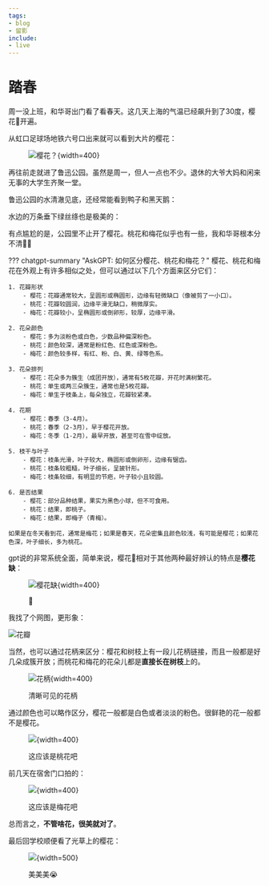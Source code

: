 ```yaml
---
tags:
- blog
- 留影
include:
- live
---
```


# 踏春

周一没上班，和华哥出门看了看春天。这几天上海的气温已经飙升到了30度，樱花🌸开遍。

从虹口足球场地铁六号口出来就可以看到大片的樱花：

<figure markdown>

![樱花？](http://yangz-blog.oss-cn-hongkong.aliyuncs.com/assets/2025-03-25-13-22-51.png){width=400}

</figure>

再往前走就进了鲁迅公园。虽然是周一，但人一点也不少。退休的大爷大妈和闲来无事的大学生齐聚一堂。

鲁迅公园的水清澈见底，还经常能看到鸭子和黑天鹅：

<div style="width: 70%; margin: auto;">
<live-photo-element src="http://yangz-blog.oss-cn-hongkong.aliyuncs.com/assets/IMG_6479.png" caption="🦆撅屁股">
</live-photo-element>
</div>

水边的万条垂下绿丝绦也是极美的：

<div style="width: 70%; margin: auto;">
<live-photo-element src="http://yangz-blog.oss-cn-hongkong.aliyuncs.com/assets/IMG_6473.png" caption="好嫩的绿色！">
</live-photo-element>
</div>

有点尴尬的是，公园里不止开了樱花。桃花和梅花似乎也有一些，我和华哥根本分不清😵‍💫

??? chatgpt-summary "AskGPT: 如何区分樱花、桃花和梅花？"
    樱花、桃花和梅花在外观上有许多相似之处，但可以通过以下几个方面来区分它们：

    1. 花瓣形状
        - 樱花：花瓣通常较大，呈圆形或椭圆形，边缘有轻微缺口（像被剪了一小口）。
        - 桃花：花瓣较圆润，边缘平滑无缺口，稍微厚实。
        - 梅花：花瓣较小，呈椭圆形或倒卵形，较厚，边缘平滑。

    2. 花朵颜色
        - 樱花：多为淡粉色或白色，少数品种偏深粉色。
        - 桃花：颜色较深，通常是粉红色、红色或深粉色。
        - 梅花：颜色较多样，有红、粉、白、黄、绿等色系。

    3. 花朵排列
        - 樱花：花朵多为簇生（成团开放），通常有5枚花瓣，开花时满树繁花。
        - 桃花：单生或两三朵簇生，通常也是5枚花瓣。
        - 梅花：单生于枝条上，每朵独立，花瓣较紧凑。

    4. 花期
        - 樱花：春季（3-4月）。
        - 桃花：春季（2-3月），早于樱花开放。
        - 梅花：冬季（1-2月），最早开放，甚至可在雪中绽放。

    5. 枝干与叶子
        - 樱花：枝条光滑，叶子较大，椭圆形或倒卵形，边缘有锯齿。
        - 桃花：枝条较粗糙，叶子细长，呈披针形。
        - 梅花：枝条较细，有明显的节疤，叶子较小且较圆。

    6. 是否结果
        - 樱花：部分品种结果，果实为黑色小球，但不可食用。
        - 桃花：结果，即桃子。
        - 梅花：结果，即梅子（青梅）。

    如果是在冬天看到花，通常是梅花；如果是春天，花朵密集且颜色较浅，有可能是樱花；如果花色深，叶子细长，多为桃花。

gpt说的非常系统全面，简单来说，樱花🌸相对于其他两种最好辨认的特点是**樱花缺**：

<figure markdown>

![樱花缺](http://yangz-blog.oss-cn-hongkong.aliyuncs.com/assets/2025-03-25-13-42-08.png){width=400}

<figurecaption>🌸</figurecaption>
</figure>

我找了个网图，更形象：

![花瓣](https://pic1.zhimg.com/v2-5bb368015b7ee1e081ffdafa780f37b6_1440w.jpg)

当然，也可以通过花柄来区分：樱花和树枝上有一段儿花柄链接，而且一般都是好几朵成簇开放；而桃花和梅花的花朵儿都是**直接长在树枝**上的。

<figure markdown>

![花柄](http://yangz-blog.oss-cn-hongkong.aliyuncs.com/assets/2025-03-25-13-46-13.png){width=400}

<figurecaption>清晰可见的花柄</figurecaption>
</figure>

通过颜色也可以略作区分，樱花一般都是白色或者淡淡的粉色。很鲜艳的花一般都不是樱花。

<figure markdown>

![](http://yangz-blog.oss-cn-hongkong.aliyuncs.com/assets/2025-03-25-13-48-20.png){width=400}

<figurecaption>这应该是桃花吧</figurecaption>
</figure>

前几天在宿舍门口拍的：

<figure markdown>

![](http://yangz-blog.oss-cn-hongkong.aliyuncs.com/assets/2025-03-25-14-00-48.png){width=400}

<figurecaption>这应该是梅花吧</figurecaption>
</figure>

总而言之，**不管啥花，很美就对了**。

最后回学校顺便看了光草上的樱花：
<figure markdown>

![](http://yangz-blog.oss-cn-hongkong.aliyuncs.com/assets/2025-03-25-14-02-48.png){width=500}

<figurecaption>美美美😭</figurecaption>
</figure>
